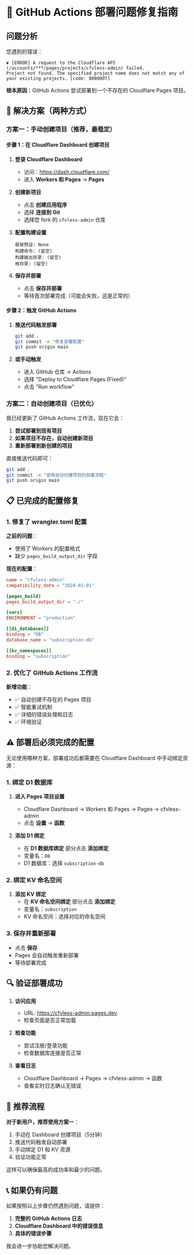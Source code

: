 # 🔧 GitHub Actions 部署问题修复指南

## 问题分析

您遇到的错误：
```
✘ [ERROR] A request to the Cloudflare API (/accounts/***/pages/projects/cfvless-admin) failed.
Project not found. The specified project name does not match any of your existing projects. [code: 8000007]
```

**根本原因**：GitHub Actions 尝试部署到一个不存在的 Cloudflare Pages 项目。

## 🚀 解决方案（两种方式）

### 方案一：手动创建项目（推荐，最稳定）

#### 步骤 1：在 Cloudflare Dashboard 创建项目

1. **登录 Cloudflare Dashboard**
   - 访问：https://dash.cloudflare.com/
   - 进入 **Workers 和 Pages** → **Pages**

2. **创建新项目**
   - 点击 **创建应用程序**
   - 选择 **连接到 Git**
   - 选择您 fork 的 `cfvless-admin` 仓库

3. **配置构建设置**
   ```
   框架预设: None
   构建命令: (留空)
   构建输出目录: (留空)
   根目录: (留空)
   ```

4. **保存并部署**
   - 点击 **保存并部署**
   - 等待首次部署完成（可能会失败，这是正常的）

#### 步骤 2：触发 GitHub Actions

1. **推送代码触发部署**
   ```bash
   git add .
   git commit -m "修复部署配置"
   git push origin main
   ```

2. **或手动触发**
   - 进入 GitHub 仓库 → Actions
   - 选择 "Deploy to Cloudflare Pages (Fixed)"
   - 点击 "Run workflow"

### 方案二：自动创建项目（已优化）

我已经更新了 GitHub Actions 工作流，现在它会：

1. **尝试部署到现有项目**
2. **如果项目不存在，自动创建新项目**
3. **重新部署到新创建的项目**

直接推送代码即可：
```bash
git add .
git commit -m "使用自动创建项目的部署流程"
git push origin main
```

## 📋 已完成的配置修复

### 1. 修复了 wrangler.toml 配置

**之前的问题**：
- 使用了 Workers 的配置格式
- 缺少 `pages_build_output_dir` 字段

**现在的配置**：
```toml
name = "cfvless-admin"
compatibility_date = "2024-01-01"

[pages_build]
pages_build_output_dir = "./"

[vars]
ENVIRONMENT = "production"

[[d1_databases]]
binding = "DB"
database_name = "subscription-db"

[[kv_namespaces]]
binding = "subscription"
```

### 2. 优化了 GitHub Actions 工作流

**新增功能**：
- ✅ 自动创建不存在的 Pages 项目
- ✅ 智能重试机制
- ✅ 详细的错误处理和日志
- ✅ 环境验证

## ⚠️ 部署后必须完成的配置

无论使用哪种方案，部署成功后都需要在 Cloudflare Dashboard 中手动绑定资源：

### 1. 绑定 D1 数据库

1. **进入 Pages 项目设置**
   - Cloudflare Dashboard → Workers 和 Pages → Pages → cfvless-admin
   - 点击 **设置** → **函数**

2. **添加 D1 绑定**
   - 在 **D1 数据库绑定** 部分点击 **添加绑定**
   - 变量名：`DB`
   - D1 数据库：选择 `subscription-db`

### 2. 绑定 KV 命名空间

1. **添加 KV 绑定**
   - 在 **KV 命名空间绑定** 部分点击 **添加绑定**
   - 变量名：`subscription`
   - KV 命名空间：选择对应的命名空间

### 3. 保存并重新部署

- 点击 **保存**
- Pages 会自动触发重新部署
- 等待部署完成

## 🔍 验证部署成功

1. **访问应用**
   - URL: https://cfvless-admin.pages.dev
   - 检查页面是否正常加载

2. **检查功能**
   - 尝试注册/登录功能
   - 检查数据库连接是否正常

3. **查看日志**
   - Cloudflare Dashboard → Pages → cfvless-admin → 函数
   - 查看实时日志确认无错误

## 🎯 推荐流程

**对于新用户，推荐使用方案一**：
1. 手动在 Dashboard 创建项目（5分钟）
2. 推送代码触发自动部署
3. 手动绑定 D1 和 KV 资源
4. 验证功能正常

这样可以确保最高的成功率和最少的问题。

## 📞 如果仍有问题

如果按照以上步骤仍然遇到问题，请提供：

1. **完整的 GitHub Actions 日志**
2. **Cloudflare Dashboard 中的错误信息**
3. **具体的错误步骤**

我会进一步协助您解决问题。